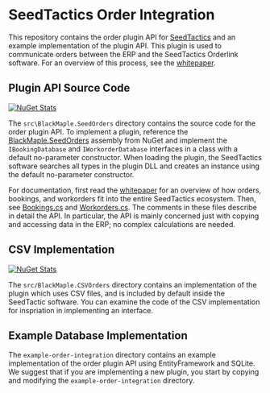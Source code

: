 # SeedTactics Order Integration

This repository contains the order plugin API for [SeedTactics](https://www.seedtactics.com) and an example implementation of
the plugin API. This plugin is used to communicate orders between the ERP and the SeedTactics Orderlink software. For an overview
of this process, see the [whitepaper](https://www.seedtactics.com/docs/concepts/orders-erp-automation).

## Plugin API Source Code

[![NuGet Stats](https://img.shields.io/nuget/v/BlackMaple.SeedOrders.svg)](https://www.nuget.org/packages/BlackMaple.SeedOrders)

The `src\BlackMaple.SeedOrders` directory contains the source code for the order plugin API.
To implement a plugin, reference the [BlackMaple.SeedOrders](https://www.nuget.org/packages/BlackMaple.SeedOrders/)
assembly from NuGet and implement the `IBookingDatabase` and `IWorkorderDatabase` interfaces in a class with
a default no-parameter constructor. When loading the plugin, the SeedTactics software searches all types in the
plugin DLL and creates an instance using the default no-parameter constructor.

For documentation, first read the [whitepaper](https://www.seedtactics.com/docs/concepts/orders-erp-automation) for
an overview of how orders, bookings, and workorders fit into the entire SeedTactics ecosystem.
Then, see [Bookings.cs](src/BlackMaple.SeedOrders/Bookings.cs)
and [Workorders.cs](src/BlackMaple.SeedOrders/Workorders.cs). The comments
in these files describe in detail the API. In particular, the API is mainly concerned just with copying and accessing data in
the ERP; no complex calculations are needed.

## CSV Implementation

[![NuGet Stats](https://img.shields.io/nuget/v/BlackMaple.CSVOrders.svg)](https://www.nuget.org/packages/BlackMaple.CSVOrders)

The `src/BlackMaple.CSVOrders` directory contains an implementation of the plugin which uses CSV files, and is included
by default inside the SeedTactic software. You can examine the code of the CSV implementation for inspriation in implementing
an interface.

## Example Database Implementation

The `example-order-integration` directory contains an example implementation of the order plugin API using
EntityFramework and SQLite. We suggest that if you are implementing a new plugin, you start by copying
and modifying the `example-order-integration` directory.
